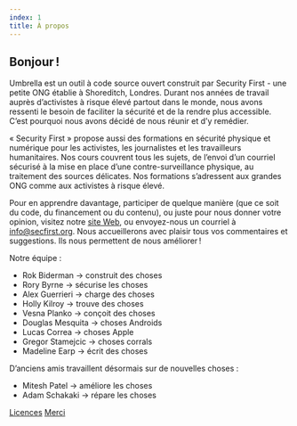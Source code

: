 ```yaml
---
index: 1
title: À propos
---
```

## Bonjour !

Umbrella est un outil à code source ouvert construit par Security First - une petite ONG établie à Shoreditch, Londres. Durant nos années de travail auprès d’activistes à risque élevé partout dans le monde, nous avons ressenti le besoin de faciliter la sécurité et de la rendre plus accessible. C’est pourquoi nous avons décidé de nous réunir et d’y remédier.

« Security First » propose aussi des formations en sécurité physique et numérique pour les activistes, les journalistes et les travailleurs humanitaires. Nos cours couvrent tous les sujets, de l’envoi d’un courriel sécurisé à la mise en place d’une contre-surveillance physique, au traitement des sources délicates. Nos formations s’adressent aux grandes ONG comme aux activistes à risque élevé.

Pour en apprendre davantage, participer de quelque manière (que ce soit du code, du financement ou du contenu), ou juste pour nous donner votre opinion, visitez notre [site Web](https://secfirst.org), ou envoyez-nous un courriel à info@secfirst.org. Nous accueillerons avec plaisir tous vos commentaires et suggestions. Ils nous permettent de nous améliorer !

Notre équipe :

*   Rok Biderman -> construit des choses
*   Rory Byrne -> sécurise les choses
*   Alex Guerrieri -> charge des choses
*   Holly Kilroy -> trouve des choses
*   Vesna Planko -> conçoit des choses
*   Douglas Mesquita -> choses Androids
*   Lucas Correa -> choses Apple
*   Gregor Stamejcic -> choses corrals
*   Madeline Earp -> écrit des choses

D’anciens amis travaillent désormais sur de nouvelles choses :
*   Mitesh Patel -> améliore les choses
*   Adam Schakaki -> répare les choses

[Licences](umbrella://licences/)
[Merci](umbrella://thankyou/)
